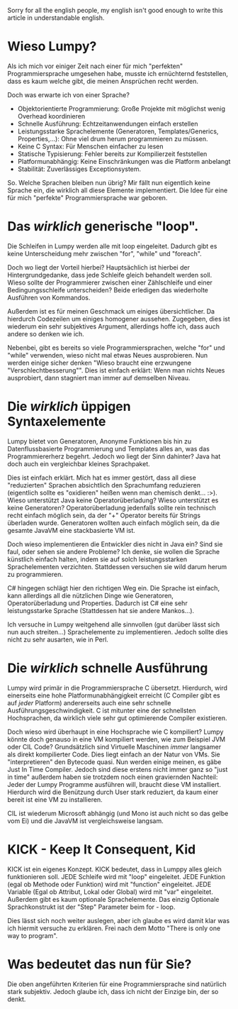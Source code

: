 Sorry for all the english people, my english isn't good enough to write this article in understandable english.

# Wieso Lumpy? #
Als ich mich vor einiger Zeit nach einer für mich "perfekten" Programmiersprache umgesehen habe, musste ich ernüchternd feststellen, dass es kaum welche gibt, die meinen Ansprüchen recht werden.

Doch was erwarte ich von einer Sprache?
  * Objektorientierte Programmierung: Große Projekte mit möglichst wenig Overhead koordinieren
  * Schnelle Ausführung: Echtzeitanwendungen einfach erstellen
  * Leistungsstarke Sprachelemente (Generatoren, Templates/Generics, Properties,...): Ohne viel drum herum programmieren zu müssen.
  * Keine C Syntax: Für Menschen einfacher zu lesen
  * Statische Typisierung: Fehler bereits zur Kompilierzeit feststellen
  * Platformunabhängig: Keine Einschränkungen was die Platform anbelangt
  * Stabilität: Zuverlässiges Exceptionsystem.

So. Welche Sprachen bleiben nun übrig? Mir fällt nun eigentlich keine Sprache ein, die wirklich all diese Elemente implementiert. Die Idee für eine für mich "perfekte" Programmiersprache war geboren.

# Das _wirklich_ generische "loop". #
Die Schleifen in Lumpy werden alle mit loop eingeleitet. Dadurch gibt es keine Unterscheidung mehr zwischen "for", "while" und "foreach".

Doch wo liegt der Vorteil hierbei?
Hauptsächlich ist hierbei der Hintergrundgedanke, dass jede Schleife gleich behandelt werden soll. Wieso sollte der Programmierer zwischen einer Zählschleife und einer Bedingungsschleife unterscheiden? Beide erledigen das wiederholte Ausführen von Kommandos.

Außerdem ist es für meinen Geschmack um einiges übersichtlicher. Da hierdurch Codezeilen um einiges homogener aussehen. Zugegeben, dies ist wiederum ein sehr subjektives Argument, allerdings hoffe ich, dass auch andere so denken wie ich.

Nebenbei, gibt es bereits so viele Programmiersprachen, welche "for" und "while" verwenden, wieso nicht mal etwas Neues ausprobieren. Nun werden einige sicher denken "Wieso braucht eine erzwungene "Verschlechtbesserung"". Dies ist einfach erklärt: Wenn man nichts Neues ausprobiert, dann stagniert man immer auf demselben Niveau.

# Die _wirklich_ üppigen Syntaxelemente #
Lumpy bietet von Generatoren, Anonyme Funktionen bis hin zu Datenflussbasierte Programmierung und Templates alles an, was das Programmiererherz begehrt. Jedoch wo liegt der Sinn dahinter? Java hat doch auch ein vergleichbar kleines Sprachpaket.

Dies ist einfach erklärt. Mich hat es immer gestört, dass all diese "reduzierten" Sprachen absichtlich den Sprachumfang reduzieren (eigentlich sollte es "oxidieren" heißen wenn man chemisch denkt... :>). Wieso unterstützt Java keine Operatorüberladung? Wieso unterstützt es keine Generatoren? Operatorüberladung jedenfalls sollte rein technisch recht einfach möglich sein, da der "+" Operator bereits für Strings überladen wurde. Generatoren wollten auch einfach möglich sein, da die gesamte JavaVM eine stackbasierte VM ist.

Doch wieso implementieren die Entwickler dies nicht in Java ein? Sind sie faul, oder sehen sie andere Probleme?
Ich denke, sie wollen die Sprache künstlich einfach halten, indem sie auf solch leistungsstarken Sprachelementen verzichten. Stattdessen versuchen sie wild darum herum zu programmieren.

C# hingegen schlägt hier den richtigen Weg ein. Die Sprache ist einfach, kann allerdings all die nützlichen Dinge wie Generatoren, Operatorüberladung und Properties. Dadurch ist C# eine sehr leistungsstarke Sprache (Stattdessen hat sie andere Mankos...).

Ich versuche in Lumpy weitgehend alle sinnvollen (gut darüber lässt sich nun auch streiten...) Sprachelemente zu implementieren. Jedoch sollte dies nicht zu sehr ausarten, wie in Perl.

# Die _wirklich_ schnelle Ausführung #
Lumpy wird primär in die Programmiersprache C übersetzt. Hierdurch, wird einerseits eine hohe Platformunabhängigkeit erreicht (C Compiler gibt es auf _jeder_ Platform) andererseits auch eine sehr schnelle Ausführungsgeschwindigkeit. C ist mitunter eine der schnellsten Hochsprachen, da wirklich viele sehr gut optimierende Compiler existieren.

Doch wieso wird überhaupt in eine Hochsprache wie  C kompiliert? Lumpy könnte doch genauso in eine VM kompiliert werden, wie zum Beispiel JVM oder CIL Code?
Grundsätzlich sind Virtuelle Maschinen _immer_ langsamer als direkt kompilierter Code. Dies liegt einfach an der Natur von VMs. Sie "interpretieren" den Bytecode quasi. Nun werden einige meinen, es gäbe Just In Time Compiler. Jedoch sind diese erstens nicht immer ganz so "just in time" außerdem haben sie trotzdem noch einen graviernden Nachteil: Jeder der Lumpy Programme ausführen will, braucht diese VM installiert. Hierdurch wird die Benützung durch User stark reduziert, da kaum einer bereit ist eine VM zu installieren.

CIL ist wiederum Microsoft abhängig (und Mono ist auch nicht so das gelbe vom Ei) und die JavaVM ist vergleichsweise langsam.

# KICK - Keep It Consequent, Kid #
KICK ist ein eigenes Konzept. KICK bedeutet, dass in Lumppy alles gleich funktionieren soll. JEDE Schleife wird mit "loop" eingeleitet. JEDE Funktion (egal ob Methode oder Funktion) wird mit "function" eingeleitet. JEDE Variable (Egal ob Attribut, Lokal oder Global) wird mit "var" eingeleitet.
Außerdem gibt es kaum optionale Sprachelemente. Das einzig Optionale Sprachkonstrukt ist der "Step" Parameter beim for - loop.

Dies lässt sich noch weiter auslegen, aber ich glaube es wird damit klar was ich hiermit versuche zu erklären.
Frei nach dem Motto "There is only one way to program".

# Was bedeutet das nun für Sie? #

Die oben angeführten Kriterien für eine Programmiersprache sind natürlich stark subjektiv. Jedoch glaube ich, dass ich nicht der Einzige bin, der so denkt.
